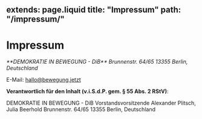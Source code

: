 extends: page.liquid
title: "Impressum"
path: "/impressum/"
---

# Impressum

<address>
**DEMOKRATIE IN BEWEGUNG - DiB**
Brunnenstr. 64/65
13355 Berlin, Deutschland
</address>

E-Mail: <hallo@bewegung.jetzt>


**Verantwortlich für den Inhalt (v.i.S.d.P. gem. § 55 Abs. 2 RStV)**:

DEMOKRATIE IN BEWEGUNG - DiB
Vorstandsvorsitzende Alexander Plitsch, Julia Beerhold
Brunnenstr. 64/65
13355 Berlin, Deutschland
